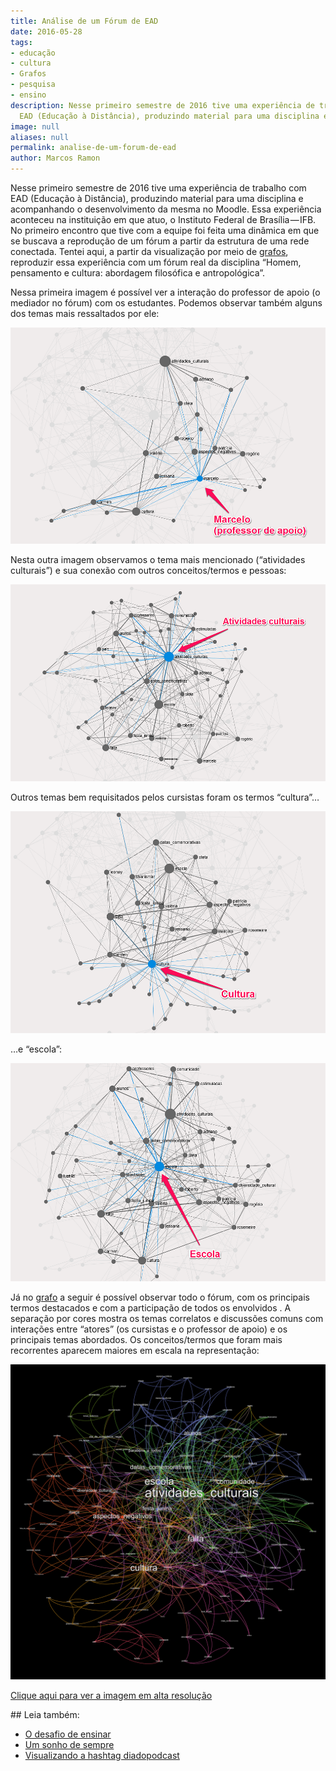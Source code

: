 ```yaml
---
title: Análise de um Fórum de EAD
date: 2016-05-28
tags:
- educação
- cultura
- Grafos
- pesquisa
- ensino
description: Nesse primeiro semestre de 2016 tive uma experiência de trabalho com
  EAD (Educação à Distância), produzindo material para uma disciplina e…
image: null
aliases: null
permalink: analise-de-um-forum-de-ead
author: Marcos Ramon
---
```

Nesse primeiro semestre de 2016 tive uma experiência de trabalho com EAD (Educação à Distância), produzindo material para uma disciplina e acompanhando o desenvolvimento da mesma no Moodle. Essa experiência aconteceu na instituição em que atuo, o Instituto Federal de Brasília — IFB. No primeiro encontro que tive com a equipe foi feita uma dinâmica em que se buscava a reprodução de um fórum a partir da estrutura de uma rede conectada. Tentei aqui, a partir da visualização por meio de [grafos](https://pt.wikipedia.org/wiki/Teoria_dos_grafos), reproduzir essa experiência com um fórum real da disciplina “Homem, pensamento e cultura: abordagem filosófica e antropológica”.

Nessa primeira imagem é possível ver a interação do professor de apoio (o mediador no fórum) com os estudantes. Podemos observar também alguns dos temas mais ressaltados por ele:

<img src="/assets/img/análise-de-um-fórum-de ead-medium-1.png">

Nesta outra imagem observamos o tema mais mencionado (“atividades culturais”) e sua conexão com outros conceitos/termos e pessoas:

<img src="/assets/img/análise-de-um-fórum-de ead-medium-2.png">

Outros temas bem requisitados pelos cursistas foram os termos “cultura”…

<img src="/assets/img/análise-de-um-fórum-de ead-medium-3.png">

…e “escola”:

<img src="/assets/img/análise-de-um-fórum-de ead-medium-4.png">

Já no [grafo](https://pt.wikipedia.org/wiki/Teoria_dos_grafos) a seguir é possível observar todo o fórum, com os principais termos destacados e com a participação de todos os envolvidos . A separação por cores mostra os temas correlatos e discussões comuns com interações entre “atores” (os cursistas e o professor de apoio) e os principais temas abordados. Os conceitos/termos que foram mais recorrentes aparecem maiores em escala na representação:

<img src="/assets/img/análise-de-um-fórum-de ead-medium-5.png">

[Clique aqui para ver a imagem em alta resolução](https://drive.google.com/open?id=0B_NS1VYqt3XBLXExMUdXZjNYS3c)


<div class="leia-tambem" markdown="1">
## Leia também:

- <a href="/o-desafio-de-ensinar">O desafio de ensinar</a>
- <a href="/um-sonho-de-sempre">Um sonho de sempre</a>
- <a href="/visualizando-a-hashtag-diadopodcast">Visualizando a hashtag diadopodcast</a>
</div>